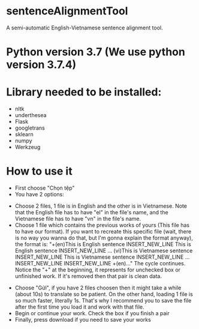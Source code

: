 # sentenceAlignmentTool
A semi-automatic English-Vietnamese sentence alignment tool.

# Python version 3.7 (We use python version 3.7.4)

# Library needed to be installed:
- nltk
- underthesea
- Flask
- googletrans
- sklearn
- numpy
- Werkzeug

# How to use it
- First choose "Chọn tệp"
- You have 2 options:
 + Choose 2 files, 1 file is in English and the other is in Vietnamese. Note that the English file has to have "el" in the file's name, and the Vietnamese file has to have "vn" in the file's name.
 + Choose 1 file which contains the previous works of yours (This file has to have our format). If you want to recreate this specific file (wait, there is no way you wanna do that, but I'm gonna explain the format anyway),
 the format is:
    "+(en)This is English sentence INSERT_NEW_LINE This is English sentence INSERT_NEW_LINE ...
    (vi)This is Vietnamese sentence INSERT_NEW_LINE This is Vietnamese sentence INSERT_NEW_LINE ...
    INSERT_NEW_LINE
    INSERT_NEW_LINE
    +(en)..."
    The cycle continues. Notice the "+" at the beginning, it represents for unchecked box or unfinished work. If it's removed then that pair is clean data.
- Choose "Gửi", if you have 2 files choosen then it might take a while (about 10s) to translate so be patient. On the other hand, loading 1 file is so much faster, literally 1s. That's why I recommend you to save the file after the first time you load it and work with that file.
- Begin or continue your work. Check the box if you finish a pair
- Finally, press download if you need to save your works
